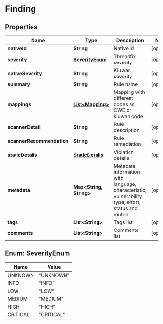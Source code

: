 
# Finding

## Properties
Name | Type | Description | Notes
------------ | ------------- | ------------- | -------------
**nativeId** | **String** | Native id |  [optional]
**severity** | [**SeverityEnum**](#SeverityEnum) | Threadfix severity |  [optional]
**nativeSeverity** | **String** | Kiuwan severity |  [optional]
**summary** | **String** | Rule name |  [optional]
**mappings** | [**List&lt;Mapping&gt;**](Mapping.md) | Mapping with different codes as CWE or kiuwan code |  [optional]
**scannerDetail** | **String** | Rule description |  [optional]
**scannerRecommendation** | **String** | Rule remediation |  [optional]
**staticDetails** | [**StaticDetails**](StaticDetails.md) | Violation details |  [optional]
**metadata** | **Map&lt;String, String&gt;** | Metadata information with language, characteristic, vulnerability type, effort, status and muted |  [optional]
**tags** | **List&lt;String&gt;** | Tags list |  [optional]
**comments** | **List&lt;String&gt;** | Comments list |  [optional]


<a name="SeverityEnum"></a>
## Enum: SeverityEnum
Name | Value
---- | -----
UNKNOWN | &quot;UNKNOWN&quot;
INFO | &quot;INFO&quot;
LOW | &quot;LOW&quot;
MEDIUM | &quot;MEDIUM&quot;
HIGH | &quot;HIGH&quot;
CRITICAL | &quot;CRITICAL&quot;



